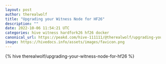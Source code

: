 ```yaml
---
layout: post
author: therealwolf
title: "Upgrading your Witness Node for HF26"
description: ""
date: 2022-10-06 11:54:21 UTC
categories: hive witness hardfork26 hf26 docker
canonical_url: https://peakd.com/hive-111111/@therealwolf/upgrading-your-witness-node-for-hf26
image: https://hivedocs.info/assets/images/favicon.png
---
```

{% hive therealwolf/upgrading-your-witness-node-for-hf26 %}
